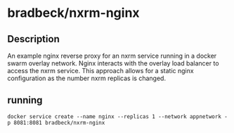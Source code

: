 # bradbeck/nxrm-nginx

## Description
An example nginx reverse proxy for an nxrm service running in a docker swarm overlay network. Nginx interacts with the overlay load balancer to access the nxrm service. This approach allows for a static nginx configuration as the number nxrm replicas is changed.

## running
```
docker service create --name nginx --replicas 1 --network appnetwork -p 8081:8081 bradbeck/nxrm-nginx
```
